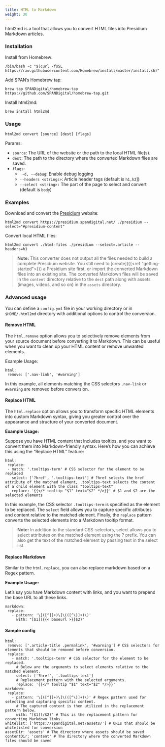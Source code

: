 ```yaml
---
title: HTML to Markdown
weight: 30
---
```


html2md is a tool that allows you to convert HTML files into Presidium Markdown articles.

### Installation
Install from Homebrew:
```
/bin/bash -c "$(curl -fsSL https://raw.githubusercontent.com/Homebrew/install/master/install.sh)"
```
Add SPAN’s Homebrew tap:
```
brew tap SPANDigital/homebrew-tap https://github.com/SPANDigital/homebrew-tap.git
```
Install html2md:
```
brew install html2md
```
### Usage

`html2md convert [source] [dest] [flags]`


Params:
* `source`: The URL of the website or the path to the local HTML file(s).
* `dest`: The path to the directory where the converted Markdown files are saved.
* `flags`:
    * ` -d, --debug`: Enable debug logging
    * `--headers <strings>`: Article header tags (default is `h1,h2`])
    * `--select <string>:` The part of the page to select and convert (default is `body`)


### Examples
Download and convert the [Presidium](https://presidium.spandigital.net/) website:
```
html2md convert https://presidium.spandigital.net/ ./presidium --select="#presidium-content"
```
Convert local HTML files:
```
html2md convert ./html-files ./presidium --select=.article --headers=h1
```

> **Note:**
> This converter does not output all the files needed to build a complete Presidium website.
> You still need to [create]({{<ref "getting-started">}}) a Presidium site first, or import the converted Markdown files into an existing site.
> The converted Markdown files will be saved in the `content` directory relative to the `dest` path along with assets (images, videos, and so on) in the `assets` directory.

### Advanced usage
You can define a `config.yml` file in your working directory or in `$HOME/.html2md` directory with additional options to control the conversion.

#### Remove HTML
The `html.remove` option allows you to selectively remove elements from your source document before converting it to Markdown. This can be useful when you want to clean up your HTML content or remove unwanted elements.

Example Usage:
```
html:
 remove: ['.nav-link', '#warning']
```
In this example, all elements matching the CSS selectors `.nav-link` or `#warning` are removed before conversion.

#### Replace HTML
The `html.replace` option allows you to transform specific HTML elements into custom Markdown syntax, giving you greater control over the appearance and structure of your converted document.

**Example Usage:**

Suppose you have HTML content that includes tooltips, and you want to convert them into Markdown-friendly syntax. Here’s how you can achieve this using the “Replace HTML” feature:

```
html:
 replace:
 - match: '.tooltips-term' # CSS selector for the element to be replaced
   select: ['?href', '.tooltips-text'] # ?href selects the href attribute of the matched element, .tooltips-text selects the content of a child element with the class "tooltips-text"
   replace: '{{</* tooltip "$1" text="$2" */>}}' # $1 and $2 are the selected elements
```

In this example, the CSS selector `.tooltips-term` is specified as the element to be replaced. The `select` field allows you to capture specific attributes and content relative to the matched element. Finally, the `replace` pattern converts the selected elements into a Markdown tooltip format.

>**Note:**
>In addition to the standard CSS-selectors, select allows you to select attributes on the matched element using the ? prefix. You can also get the text of the matched element by passing text in the select list.

#### Replace Markdown
Similar to the `html.replace`, you can also replace markdown based on a Regex pattern.

**Example Usage:**

Let’s say you have Markdown content with links, and you want to prepend the base URL to all these links.
```
markdown:
 replace:
   - pattern: '\[([^]]+)\]\(([^\)]+)\)'
     with: "[$1]({{< baseurl >}}$2)"
```

#### Sample config
```
html:
 remove: ['.article-title .permalink', '#warning'] # CSS selectors for elements that should be removed before conversion.
 replace:
   - match: '.tooltips-term' # CSS selector for the element to be replaced.
     # Below are the arguments to select elements relative to the matched element.
     select: ['?href', '.tooltips-text']
     # Replacement pattern with the selected arguments.
     replace: '{{</* tooltip "$1" text="$2" */>}}'
markdown:
 replace:
   - pattern: '\[([^]]+)\]\(([^\)]+)\)' # Regex pattern used for selecting and capturing specific content.
     # The captured content is then utilized in the replacement pattern below.
     with: "[$1](/$2)" # This is the replacement pattern for converting Markdown links.
whitelist: ['https://spandigital.net/assets/'] # URLs that should be whitelisted for conversion
assetDir: 'assets' # The directory where assets should be saved
contentDir: 'content' # The directory where the converted Markdown files should be saved
```